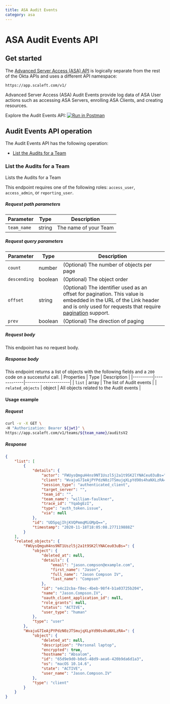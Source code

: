 ```yaml
---
title: ASA Audit Events
category: asa
---
```


# ASA Audit Events API

## Get started

The [Advanced Server Access (ASA) API](/docs/reference/api/asa/introduction/) is logically separate from the rest of the Okta APIs and uses a different API namespace:

`https://app.scaleft.com/v1/`

Advanced Server Access (ASA) Audit Events provide log data of ASA User actions such as accessing ASA Servers, enrolling ASA Clients, and creating resources.

Explore the Audit Events API: [![Run in Postman](https://run.pstmn.io/button.svg)](https://app.getpostman.com/run-collection/acb5d434083d512bdbb3)

## Audit Events API operation

The Audit Events API has the following operation:

* [List the Audits for a Team](#list-the-audits-for-a-team)

### List the Audits for a Team

<ApiOperation method="GET" url="https://app.scaleft.com/v1/teams/${team_name}/auditsV2" />
Lists the Audits for a Team

This endpoint requires one of the following roles: `access_user`, `access_admin`, or `reporting_user`.

##### Request path parameters

| Parameter | Type        | Description   |
| --------- | ----------- | ------------- |
| `team_name`   | string | The name of your Team |


##### Request query parameters

| Parameter | Type   | Description |
| --------- | ------------- | -------- |
| `count`   |  number | (Optional) The number of objects per page |
| `descending`   |  boolean | (Optional) The object order |
| `offset`   |  string | (Optional) The identifier used as an offset for pagination. This value is embedded in the URL of the Link header and is only used for requests that require [pagination](/docs/reference/api/asa/introduction/#pagination) support. |
| `prev`   |  boolean | (Optional) The direction of paging |


##### Request body

This endpoint has no request body.

##### Response body
This endpoint returns a list of objects with the following fields and a `200` code on a successful call.
| Properties | Type        | Description          |
|----------|-------------|----------------------|
| `list`   | array | The list of Audit events |
| `related_objects`   | object | All objects related to the Audit events |

#### Usage example

##### Request

```bash
curl -v -X GET \
-H "Authorization: Bearer ${jwt}" \
https://app.scaleft.com/v1/teams/${team_name}/auditsV2
```

##### Response

```json
{
	"list": [
		{
			"details": {
				"actor": "FWUysQmguH4ns9NT1Uszl5j2a1t9SK2lYNACeu03uBs=",
				"client": "WvajuG7IeAjPYPdzN0zJTSmujqXLpYd90s4haNXLzRA=",
				"session_type": "authenticated_client",
				"target_server": "",
				"team_id": "",
				"team_name": "william-faulkner",
				"trace_id": "YqabgEzI",
				"type": "auth_token.issue",
				"via": null
			},
			"id": "UD5pqjIhjKVQPmmqMiGMpQ==",
			"timestamp": "2020-11-18T18:05:08.277119888Z"
		}
	],
	"related_objects": {
		"FWUysQmguH4ns9NT1Uszl5j2a1t9SK2lYNACeu03uBs=": {
			"object": {
				"deleted_at": null,
				"details": {
					"email": "jason.compson@example.com",
					"first_name": "Jason",
					"full_name": "Jason Compson IV",
					"last_name": "Compson"
				},
				"id": "e4c22cba-f8ec-4beb-98f4-b1a03725b204",
				"name": "Jason.Compson.IV",
				"oauth_client_application_id": null,
				"role_grants": null,
				"status": "ACTIVE",
				"user_type": "human"
			},
			"type": "user"
		},
		"WvajuG7IeAjPYPdzN0zJTSmujqXLpYd90s4haNXLzRA=": {
			"object": {
				"deleted_at": null,
				"description": "Personal laptop",
				"encrypted": true,
				"hostname": "Absalom",
				"id": "65d9e9d0-b0e5-48d9-aea6-420b9da6d1a3",
				"os": "macOS 10.14.6",
				"state": "ACTIVE",
				"user_name": "Jason.Compson.IV"
			},
			"type": "client"
		}
	}
}
```


